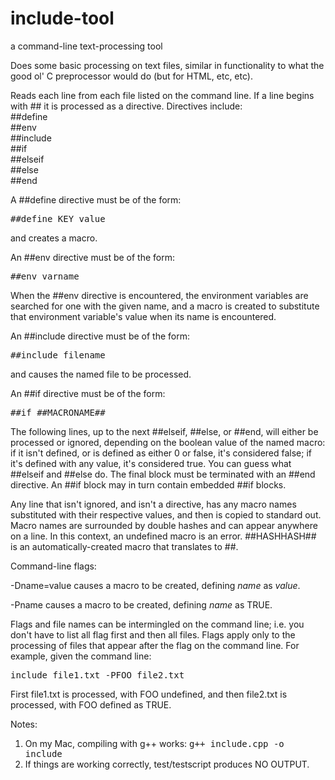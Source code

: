 # include-tool
a command-line text-processing tool

Does some basic processing on text files, similar in functionality to what the good ol' C preprocessor would do (but for 
HTML, etc, etc). 

Reads each line from each file listed on the command line. If a line begins with ## it is processed as a directive. 
Directives include:<br/>
##define<br/>
##env<br/>
##include<br/>
##if<br/>
##elseif<br/>
##else<br/>
##end<br/>

A ##define directive must be of the form:
<pre>
##define KEY value
</pre>
and creates a macro.

An ##env directive must be of the form:
<pre>
##env varname
</pre>
When the ##env directive is encountered, the environment variables are searched for one with the given name, and a macro is 
created to substitute that environment variable's value when its name is encountered.

An ##include directive must be of the form:
<pre>
##include filename
</pre>
and causes the named file to be processed. 

An ##if directive must be of the form:
<pre>
##if ##MACRONAME##
</pre>
The following lines, up to the next ##elseif, ##else, or ##end, will either be processed or ignored, depending on the boolean
value of the named macro: if it isn't defined, or is defined as either 0 or false, it's considered false; if it's defined 
with any value, it's considered true. You can guess what ##elseif and ##else do. The final block must be terminated with an
##end directive. An ##if block may in turn contain embedded ##if blocks.

Any line that isn't ignored, and isn't a directive, has any macro names substituted with their respective values, and then
is copied to standard out. Macro names are surrounded by double hashes and can appear anywhere on a line. In this context,
an undefined macro is an error. ##HASHHASH## is an automatically-created macro that translates to ##. 

Command-line flags:

-Dname=value causes a macro to be created, defining _name_ as _value_.

-Pname causes a macro to be created, defining _name_ as TRUE.

Flags and file names can be intermingled on the command line; i.e. you don't have to list all flag first and then all files.
Flags apply only to the processing of files that appear after the flag on the command line. For example, given the command
line:
<pre>
include file1.txt -PFOO file2.txt
</pre>
First file1.txt is processed, with FOO undefined, and then file2.txt is processed, with FOO defined as TRUE.

Notes:

1. On my Mac, compiling with g++ works: <tt>g++ include.cpp -o include</tt>
2. If things are working correctly, test/testscript produces NO OUTPUT.

